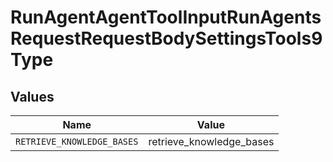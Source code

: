 # RunAgentAgentToolInputRunAgentsRequestRequestBodySettingsTools9Type


## Values

| Name                       | Value                      |
| -------------------------- | -------------------------- |
| `RETRIEVE_KNOWLEDGE_BASES` | retrieve_knowledge_bases   |